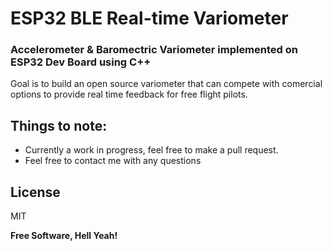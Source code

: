 # ESP32 BLE Real-time Variometer
### Accelerometer & Baromectric Variometer implemented on ESP32 Dev Board using C++
Goal is to build an open source variometer that can compete with comercial options to provide real time feedback for free flight pilots.

## Things to note:
- Currently a work in progress, feel free to make a pull request.
- Feel free to contact me with any questions
## License

MIT

**Free Software, Hell Yeah!**
